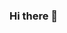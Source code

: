 ### Hi there 👋

<!--
**Ivankun12/Ivankun12** is a ✨ _special_ ✨ 

- 👯 I’m looking to collaborate on ...
- 🤔 I’m looking for help with ...
- 💬 Ask me about ...
- 📫 How to reach me: ...
- 😄 Pronouns: ...
- ⚡ Fun fact: ...
-->
